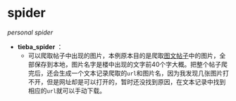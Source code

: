 # spider
_personal spider_

+ __tieba_spider__ ：
    - 可以爬取帖子中出现的图片，本例原本目的是爬取[图文帖子](https://tieba.baidu.com/p/1716787888?pn=1)中的图片，全部保存到本地，图片名字是楼中出现的文字前40个字大概。把整个帖子爬完后，还会生成一个文本记录爬取的`url`和图片名，因为我发现几张图片打不开，但是网址却是可以打开的，暂时还没找到原因，在文本记录中找到相应的`url`就可以手动下载。
